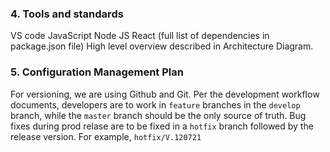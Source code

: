 ### 4. Tools and standards

VS code 
JavaScript
Node JS
React
(full list of dependencies in package.json file)
High level overview described in Architecture Diagram.

### 5. Configuration Management Plan

For versioning, we are using Github and Git. 
Per the development workflow documents, developers are to work in `feature` branches in the `develop` branch, while the `master` branch should be the only source of truth. Bug fixes during prod relase are to be fixed in a `hotfix` branch followed by the release version. For example, `hotfix/V.120721`

